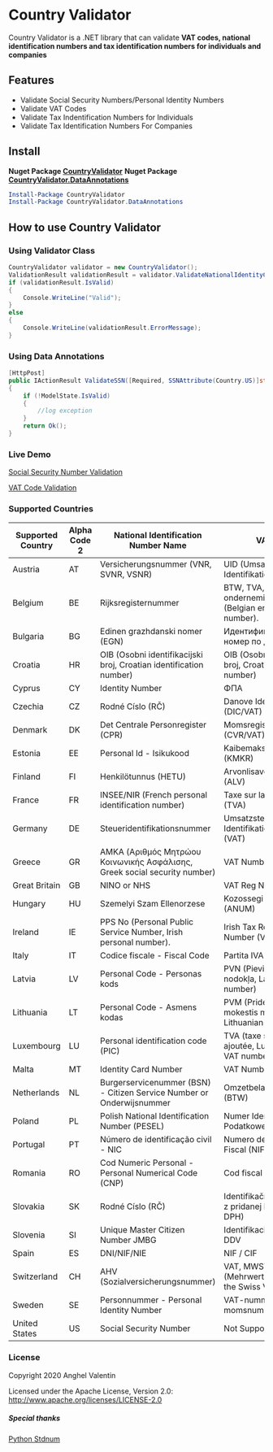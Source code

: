 # Country Validator 

Country Validator is a .NET library that can validate **VAT codes, national identification numbers and tax identification numbers for individuals and companies**

## Features
- Validate Social Security Numbers/Personal Identity Numbers
- Validate VAT Codes
- Validate Tax Indentification Numbers for Individuals
- Validate Tax Identification Numbers For Companies

## Install
**Nuget Package [CountryValidator](https://www.nuget.org/packages/CountryValidator/)**
**Nuget Package [CountryValidator.DataAnnotations](https://www.nuget.org/packages/CountryValidator.DataAnnotations/)**


```powershell
Install-Package CountryValidator
Install-Package CountryValidator.DataAnnotations
```


## How to use Country Validator
### Using Validator Class
```csharp
CountryValidator validator = new CountryValidator();
ValidationResult validationResult = validator.ValidateNationalIdentityCode(ssn, Country.US);
if (validationResult.IsValid)
{
    Console.WriteLine("Valid");
}
else
{
    Console.WriteLine(validationResult.ErrorMessage);
}
```

### Using Data Annotations

```csharp
[HttpPost]
public IActionResult ValidateSSN([Required, SSNAttribute(Country.US)]string ssn)
{
    if (!ModelState.IsValid)
    {
        //log exception
    }
    return Ok();
}
```

### Live Demo
[Social Security Number Validation](https://randommer.io/SocialNumber/SsnValidator)

[VAT Code Validation](https://randommer.io/SocialNumber/VatValidator)


### Supported Countries
| Supported Country | Alpha Code 2 | National Identification Number Name                                       | VAT Code                                                                    |
|-------------------|--------------|---------------------------------------------------------------------------|------------------------------------------------------------------------|
| Austria           | AT           | Versicherungsnummer (VNR, SVNR, VSNR)                                     | UID (Umsatzsteuer-Identifikationsnummer)                               |
| Belgium           | BE           | Rijksregisternummer                                                       | BTW, TVA, NWSt, ondernemingsnummer (Belgian enterprise number).        |
| Bulgaria          | BG           | Edinen grazhdanski nomer (EGN)                                            | Идентификационен номер по ДДС                                          |
| Croatia           | HR           | OIB (Osobni identifikacijski broj, Croatian identification number)        | OIB (Osobni identifikacijski broj, Croatian identification number)     |
| Cyprus            | CY           | Identity Number                                                           | ΦΠΑ                                                                    |
| Czechia           | CZ           | Rodné Císlo (RČ)                                                          | Danove Identifikacni Cislo (DIC/VAT)                                   |
| Denmark           | DK           | Det Centrale Personregister (CPR)                                         | Momsregistreringsnummer (CVR/VAT)                                      |
| Estonia           | EE           | Personal Id - Isikukood                                                   | Kaibemaksukohuslase (KMKR)                                             |
| Finland           | FI           | Henkilötunnus (HETU)                                                      | Arvonlisaveronumero (ALV)                                              |
| France            | FR           | INSEE/NIR (French personal identification number)                         | Taxe sur la Valeur Ajoutee (TVA)                                       |
| Germany           | DE           | Steueridentifikationsnummer                                               | Umsatzsteur Identifikationnummer (VAT)                                 |
| Greece            | GR           | AMKA (Αριθμός Μητρώου Κοινωνικής Ασφάλισης, Greek social security number) | VAT Number (FPA)                                                       |
| Great Britain     | GB           | NINO or NHS                                                               | VAT Reg No                                                             |
| Hungary           | HU           | Szemelyi Szam Ellenorzese                                                 | Kozossegi Adoszam (ANUM)                                               |
| Ireland           | IE           | PPS No (Personal Public Service Number, Irish personal number).           | Irish Tax Reference Number (VAT)                                       |
| Italy             | IT           | Codice fiscale - Fiscal Code                                              | Partita IVA                                                            |
| Latvia            | LV           | Personal Code - Personas kods                                             | PVN (Pievienotās vērtības nodokļa, Latvian VAT number)                 |
| Lithuania         | LT           | Personal Code - Asmens kodas                                              | PVM (Pridėtinės vertės mokestis mokėtojo kodas, Lithuanian VAT number) |
| Luxembourg        | LU           | Personal identification code (PIC)                                        | TVA (taxe sur la valeur ajoutée, Luxembourgian VAT number)             |
| Malta             | MT           | Identity Card Number                                                      | VAT Number                                                             |
| Netherlands       | NL           | Burgerservicenummer (BSN) - Citizen Service Number or Onderwijsnummer     | Omzetbelastingnummer (BTW)                                             |
| Poland            | PL           | Polish National Identification Number (PESEL)                             | Numer Identyfikacji Podatkowej (NIP)                                   |
| Portugal          | PT           | Número de identificação civil - NIC                                       | Numero de Identificacao Fiscal (NIF)                                   |
| Romania           | RO           | Cod Numeric Personal - Personal Numerical Code (CNP)                      | Cod fiscal TVA                                                         |
| Slovakia          | SK           | Rodné Císlo (RČ)                                                          | Identifikačné číslo pre daň z pridanej hodnoty (IČ DPH)                |
| Slovenia          | SI           | Unique Master Citizen Number JMBG                                         | Identifikacijska številka za DDV                                       |
| Spain             | ES           | DNI/NIF/NIE                                                               | NIF / CIF                                                              |
| Switzerland       | CH           | AHV (Sozialversicherungsnummer)                                           | VAT, MWST, TVA, IVA, TPV (Mehrwertsteuernummer, the Swiss VAT number). |
| Sweden            | SE           | Personnummer - Personal Identity Number                                   | VAT-nummer or momsnummer                                               |
| United States     | US           | Social Security Number                                                    | Not Supported                                                          |

### License
Copyright 2020 Anghel Valentin

Licensed under the Apache License, Version 2.0: http://www.apache.org/licenses/LICENSE-2.0

##### Special thanks
[Python Stdnum](https://github.com/arthurdejong/python-stdnum)